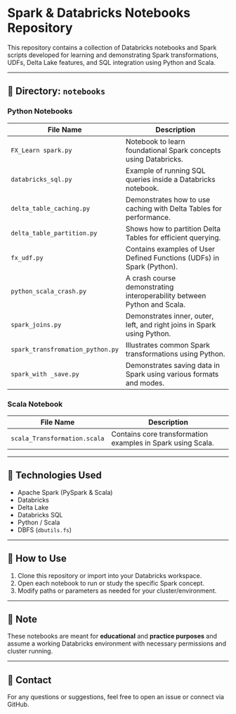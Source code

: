 # Spark & Databricks Notebooks Repository

This repository contains a collection of Databricks notebooks and Spark scripts developed for learning and demonstrating Spark transformations, UDFs, Delta Lake features, and SQL integration using Python and Scala.

---

## 📁 Directory: `notebooks`

### Python Notebooks

| File Name                        | Description |
|----------------------------------|-------------|
| `FX_Learn spark.py`              | Notebook to learn foundational Spark concepts using Databricks. |
| `databricks_sql.py`              | Example of running SQL queries inside a Databricks notebook. |
| `delta_table_caching.py`         | Demonstrates how to use caching with Delta Tables for performance. |
| `delta_table_partition.py`       | Shows how to partition Delta Tables for efficient querying. |
| `fx_udf.py`                      | Contains examples of User Defined Functions (UDFs) in Spark (Python). |
| `python_scala_crash.py`          | A crash course demonstrating interoperability between Python and Scala. |
| `spark_joins.py`                 | Demonstrates inner, outer, left, and right joins in Spark using Python. |
| `spark_transfromation_python.py` | Illustrates common Spark transformations using Python. |
| `spark_with _save.py`            | Demonstrates saving data in Spark using various formats and modes. |

### Scala Notebook

| File Name | Description |
|-----------|-------------|
| `scala_Transformation.scala` | Contains core transformation examples in Spark using Scala. |

---

## 🚀 Technologies Used

- Apache Spark (PySpark & Scala)
- Databricks
- Delta Lake
- Databricks SQL
- Python / Scala
- DBFS (`dbutils.fs`)

---

## 📝 How to Use

1. Clone this repository or import into your Databricks workspace.
2. Open each notebook to run or study the specific Spark concept.
3. Modify paths or parameters as needed for your cluster/environment.

---

## 📌 Note

These notebooks are meant for **educational** and **practice purposes** and assume a working Databricks environment with necessary permissions and cluster running.

---

## 📧 Contact

For any questions or suggestions, feel free to open an issue or connect via GitHub.

